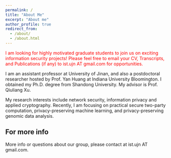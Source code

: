 ```yaml
---
permalink: /
title: "About Me"
excerpt: "About me"
author_profile: true
redirect_from: 
  - /about/
  - /about.html
---
```


<span style="color:red;">I am looking for highly motivated graduate students to join us on exciting information security projects! Please feel free to email your CV, Transcripts, and Publications (if any) to ist.ujn AT gmail.com for opportunities.</span>

I am an assistant professor at University of Jinan, and also a postdoctoral researcher hosted by Prof. Yan Huang at Indiana University Bloomington. I obtained my Ph.D. degree from Shandong University. My advisor is Prof. Qiuliang Xu.

My research interests include network security, information privacy and applied cryptography. Recently, I am focusing on practical secure two-party computation, privacy-preserving machine learning, and privacy-preserving genomic data analysis.

For more info
------
More info or questions about our group, please contact at ist.ujn AT gmail.com.
